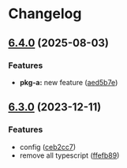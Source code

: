# Changelog

## [6.4.0](https://github.com/blacha/release-test/compare/pkg-a-v6.3.0...pkg-a-v6.4.0) (2025-08-03)


### Features

* **pkg-a:** new feature ([aed5b7e](https://github.com/blacha/release-test/commit/aed5b7e195927a0a80f826199c37a9f80d509f00))

## [6.3.0](https://github.com/blacha/release-test/compare/pkg-a-v6.2.0...pkg-a-v6.3.0) (2023-12-11)


### Features

* config ([ceb2cc7](https://github.com/blacha/release-test/commit/ceb2cc79d113b1ec6f8487ed8cff893f5373ef43))
* remove all typescript ([ffefb89](https://github.com/blacha/release-test/commit/ffefb8995189b8dcf4cf614aeb56ffdbb04efd0a))
